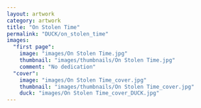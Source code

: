 ```yaml
---
layout: artwork
category: artwork
title: "On Stolen Time"
permalink: "DUCK/on_stolen_time"
images:
  "first page":
    image: "images/On Stolen Time.jpg"
    thumbnail: "images/thumbnails/On Stolen Time.jpg"
    comment: "No dedication"
  "cover":
    image: "images/On Stolen Time_cover.jpg"
    thumbnail: "images/thumbnails/On Stolen Time_cover.jpg"
    duck: "images/On Stolen Time_cover_DUCK.jpg"
---
```


